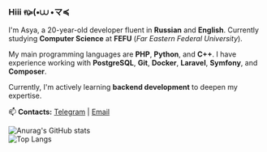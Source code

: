 ### Hiii ฅ≽(•⩊ •マ≼  

I'm Asya, a 20-year-old developer fluent in **Russian** and **English**. Currently studying **Computer Science** at **FEFU** (*Far Eastern Federal University*).  

My main programming languages are **PHP**, **Python**, and **C++**. I have experience working with **PostgreSQL**, **Git**, **Docker**, **Laravel**, **Symfony**, and **Composer**.  

Currently, I'm actively learning **backend development** to deepen my expertise.  

📫 **Contacts:** [Telegram](https://t.me/purrya) | [Email](mailto:purpurpurrya@gmail.com)  

![Anurag's GitHub stats](https://github-readme-stats-git-masterrstaa-rickstaa.vercel.app/api?username=purpurrya&count_private=true&show_icons=true&theme=transparent&hide_border=true&hide_rank=true)  
![Top Langs](https://github-readme-stats-git-masterrstaa-rickstaa.vercel.app/api/top-langs/?username=purpurrya&layout=compact&theme=transparent&hide_border=true&langs_count=10)  
